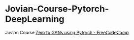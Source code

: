 # Jovian-Course-Pytorch-DeepLearning
Jovian Course [Zero to GANs using Pytorch - FreeCodeCamp](https://jovian.ai/learn/deep-learning-with-pytorch-zero-to-gans)

